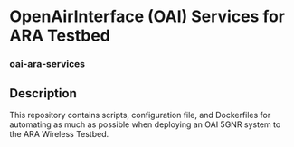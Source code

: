[_metadata_:author]:- "Rolf Anderson (rolf@iastate.edu)"
[_metadata_:date]:- "December 12, 2024"

# OpenAirInterface (OAI) Services for ARA Testbed
### oai-ara-services

## Description

This repository contains scripts, configuration file, and Dockerfiles for
automating as much as possible when deploying an OAI 5GNR system to the ARA
Wireless Testbed.


